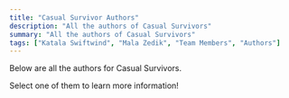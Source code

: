 ```yaml
---
title: "Casual Survivor Authors"
description: "All the authors of Casual Survivors"
summary: "All the authors of Casual Survivors"
tags: ["Katala Swiftwind", "Mala Zedik", "Team Members", "Authors"]
---
```


Below are all the authors for Casual Survivors.

Select one of them to learn more information! 